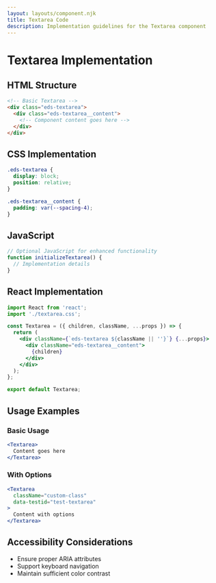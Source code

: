 ```yaml
---
layout: layouts/component.njk
title: Textarea Code
description: Implementation guidelines for the Textarea component
---
```


# Textarea Implementation

## HTML Structure

```html
<!-- Basic Textarea -->
<div class="eds-textarea">
  <div class="eds-textarea__content">
    <!-- Component content goes here -->
  </div>
</div>
```

## CSS Implementation

```css
.eds-textarea {
  display: block;
  position: relative;
}

.eds-textarea__content {
  padding: var(--spacing-4);
}
```

## JavaScript

```javascript
// Optional JavaScript for enhanced functionality
function initializeTextarea() {
  // Implementation details
}
```

## React Implementation

```jsx
import React from 'react';
import './textarea.css';

const Textarea = ({ children, className, ...props }) => {
  return (
    <div className={`eds-textarea ${className || ''}`} {...props}>
      <div className="eds-textarea__content">
        {children}
      </div>
    </div>
  );
};

export default Textarea;
```

## Usage Examples

### Basic Usage

```jsx
<Textarea>
  Content goes here
</Textarea>
```

### With Options

```jsx
<Textarea 
  className="custom-class"
  data-testid="test-textarea"
>
  Content with options
</Textarea>
```

## Accessibility Considerations

- Ensure proper ARIA attributes
- Support keyboard navigation
- Maintain sufficient color contrast
